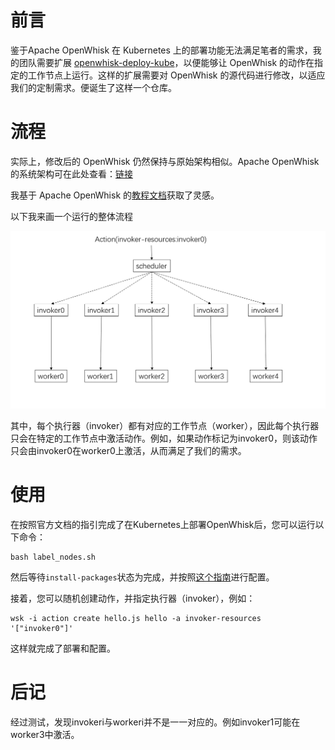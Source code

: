 # 前言

鉴于Apache OpenWhisk 在 Kubernetes 上的部署功能无法满足笔者的需求，我的团队需要扩展 [openwhisk-deploy-kube](https://github.com/apache/openwhisk-deploy-kube)，以便能够让 OpenWhisk 的动作在指定的工作节点上运行。这样的扩展需要对 OpenWhisk 的源代码进行修改，以适应我们的定制需求。便诞生了这样一个仓库。

# 流程

实际上，修改后的 OpenWhisk 仍然保持与原始架构相似。Apache OpenWhisk 的系统架构可在此处查看：[链接](https://github.com/apache/openwhisk/blob/master/docs/reference.md)

我基于 Apache OpenWhisk 的[教程文档](https://github.com/apache/openwhisk/blob/master/docs/tag-based-scheduling.md)获取了灵感。

以下我来画一个运行的整体流程

![image-20240424120032170](image-20240424120032170.png)

其中，每个执行器（invoker）都有对应的工作节点（worker），因此每个执行器只会在特定的工作节点中激活动作。例如，如果动作标记为invoker0，则该动作只会由invoker0在worker0上激活，从而满足了我们的需求。

# 使用

在按照官方文档的指引完成了在Kubernetes上部署OpenWhisk后，您可以运行以下命令：

```
bash label_nodes.sh
```

然后等待`install-packages`状态为完成，并按照[这个指南](https://github.com/apache/openwhisk-deploy-kube?tab=readme-ov-file#configure-the-wsk-cli)进行配置。

接着，您可以随机创建动作，并指定执行器（invoker），例如：

```
wsk -i action create hello.js hello -a invoker-resources '["invoker0"]'
```

这样就完成了部署和配置。

# 后记

经过测试，发现invokeri与workeri并不是一一对应的。例如invoker1可能在worker3中激活。